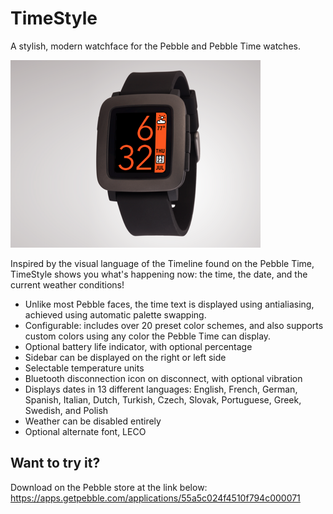 # TimeStyle
A stylish, modern watchface for the Pebble and Pebble Time watches.

<img src="project_banner.png" width="400" height="300">

Inspired by the visual language of the Timeline found on the Pebble Time, TimeStyle shows you what's happening now: the time, the date, and the current weather conditions!

* Unlike most Pebble faces, the time text is displayed using antialiasing, achieved using automatic palette swapping.
* Configurable: includes over 20 preset color schemes, and also supports custom colors using any color the Pebble Time can display.
* Optional battery life indicator, with optional percentage
* Sidebar can be displayed on the right or left side
* Selectable temperature units
* Bluetooth disconnection icon on disconnect, with optional vibration
* Displays dates in 13 different languages: English, French, German, Spanish, Italian, Dutch, Turkish, Czech, Slovak, Portuguese, Greek, Swedish, and Polish
* Weather can be disabled entirely
* Optional alternate font, LECO

## Want to try it?
Download on the Pebble store at the link below:
https://apps.getpebble.com/applications/55a5c024f4510f794c000071
